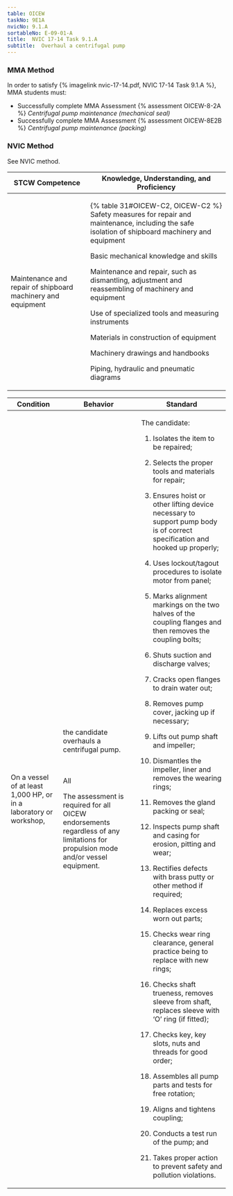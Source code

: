 ```yaml
---
table: OICEW
taskNo: 9E1A
nvicNo: 9.1.A 
sortableNo: E-09-01-A
title:  NVIC 17-14 Task 9.1.A
subtitle:  Overhaul a centrifugal pump
---
```



### MMA Method

In order to satisfy  {% imagelink nvic-17-14.pdf, NVIC 17-14 Task 9.1.A %}, MMA students must:

* Successfully complete MMA Assessment {% assessment OICEW-8-2A %} *Centrifugal pump maintenance (mechanical seal)*
* Successfully complete MMA Assessment {% assessment OICEW-8E2B %} *Centrifugal pump maintenance (packing)*


### NVIC Method

<a onclick="togglevisibility('nvic_methods')" >See NVIC method.</a>

<div id='nvic_methods' class='hide'>

<table>
<thead>
<tr>
<th class='forty'> STCW Competence </th>
<th class='sixty'> Knowledge, Understanding, and Proficiency </th>
</tr>
</thead>




<tbody>
<tr><td markdown='1'>

Maintenance and repair of shipboard machinery and equipment

</td><td markdown='1'>

{% table 31#OICEW-C2, OICEW-C2 %} Safety measures for repair and maintenance, including the safe isolation of shipboard machinery and equipment 

Basic mechanical knowledge and skills 

Maintenance and repair, such as dismantling, adjustment and reassembling of machinery and equipment 

Use of specialized tools and measuring instruments 

Materials in construction of equipment 

Machinery drawings and handbooks 

Piping, hydraulic and pneumatic diagrams

</td></tr>


</tbody>
</table>


<table>
<thead>
<tr><th class='twenty'>  Condition </th><th class='twenty'> Behavior </th><th  class='sixty'>Standard </th></tr>
</thead>
<tbody >



<tr><td markdown='1'>

On a vessel of at least 1,000 HP, or in a laboratory or workshop,

</td><td markdown='1'>

the candidate overhauls a centrifugal pump.

<br>

<div class="tooltip" markdown='1'>

All

The assessment is required for all OICEW endorsements regardless of any limitations for propulsion mode and/or vessel equipment.

</div>


</td><td markdown='1'>

The candidate:

1. Isolates the item to be repaired;

2. Selects the proper tools and materials for repair;

3. Ensures hoist or other lifting device necessary to support pump body is of correct specification and hooked up properly;

4. Uses lockout/tagout procedures to isolate motor from panel;

5. Marks alignment markings on the two halves of the coupling flanges and then removes the coupling bolts;

6. Shuts suction and discharge valves;

7. Cracks open flanges to drain water out;

8. Removes pump cover, jacking up if necessary;

9. Lifts out pump shaft and impeller;

10. Dismantles the impeller, liner and removes the wearing rings;

11. Removes the gland packing or seal;

12. Inspects pump shaft and casing for erosion, pitting and wear;

13. Rectifies defects with brass putty or other method if required;

14. Replaces excess worn out parts;

15. Checks wear ring clearance, general practice being to replace with new rings;

16. Checks shaft trueness, removes sleeve from shaft, replaces sleeve with ‘O’ ring (if fitted);

17. Checks key, key slots, nuts and threads for good order;

18. Assembles all pump parts and tests for free rotation;

19. Aligns and tightens coupling;

20. Conducts a test run of the pump; and

21. Takes proper action to prevent safety and pollution violations.

</td></tr>
</tbody>
</table>
</div>
